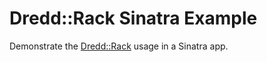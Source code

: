 Dredd::Rack Sinatra Example
===========================

Demonstrate the [Dredd::Rack][dredd-rack] usage in a Sinatra app.

  [dredd-rack]: https://github.com/gonzalo-bulnes/dredd-rack
